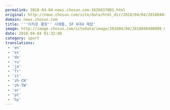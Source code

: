 ```yaml
---
permalink: 2018-04-04-news.chosun.com-1626637003.html
original: http://news.chosun.com/site/data/html_dir/2018/04/04/2018040400937.html
domain: news.chosun.com
title: '''이치로 결장'' 시애틀, SF 6대4 제압'
image: http://image.chosun.com/sitedata/image/201804/04/2018040400889_0.jpg
date: 2018-04-04 01:32:08
category: sport
translations: 
 - 'en'
 - 'es'
 - 'de'
 - 'ru'
 - 'ja'
 - 'fr'
 - 'it'
 - 'zh-CN'
 - 'zh-TW'
 - 'ar'
 - 'pt'
 - 'hy'
---
```


